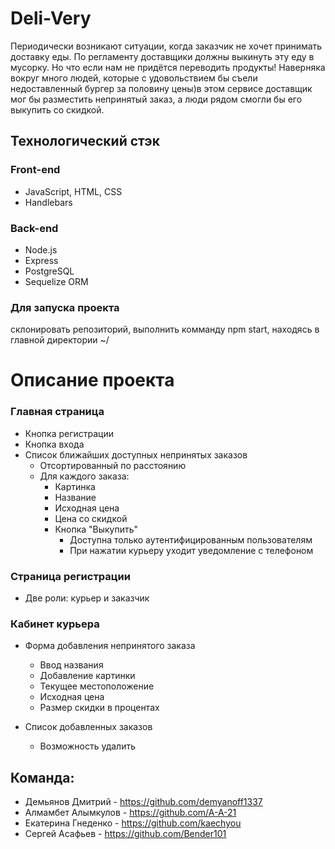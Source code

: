 # Deli-Very
 Периодически возникают ситуации, когда заказчик не хочет принимать доставку еды. По регламенту доставщики должны выкинуть эту еду в мусорку.  Но что если нам не придётся переводить продукты! Наверняка вокруг много людей, которые с удовольствием бы съели недоставленный бургер за половину цены)в этом сервисе доставщик мог бы разместить непринятый заказ, а люди рядом смогли бы его выкупить со скидкой.

## Технологический стэк
### Front-end
  - JavaScript, HTML, CSS
  - Handlebars

### Back-end
  - Node.js
  - Express
  - PostgreSQL
  - Sequelize ORM

### Для запуска проекта
склонировать репозиторий, выполнить комманду npm start, находясь в главной директории ~/


# Описание проекта
### Главная страница

* Кнопка регистрации
* Кнопка входа
* Список ближайших доступных непринятых заказов
  * Отсортированный по расстоянию
  * Для каждого заказа:
    * Картинка
    * Название
    * Исходная цена
    * Цена со скидкой
    * Кнопка "Выкупить"
      * Доступна только аутентифицированным пользователям
      * При нажатии курьеру уходит уведомление с телефоном

### Страница регистрации
  
  * Две роли: курьер и заказчик

### Кабинет курьера

* Форма добавления непринятого заказа
  * Ввод названия
  * Добавление картинки
  * Текущее местоположение
  * Исходная цена
  * Размер скидки в процентах

* Список добавленных заказов
  * Возможность удалить


## Команда:
* Демьянов Дмитрий - https://github.com/demyanoff1337
* Алмамбет Алымкулов - https://github.com/A-A-21
* Екатерина Гнеденко - https://github.com/kaechyou
* Сергей Асафьев - https://github.com/Bender101
